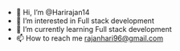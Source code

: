 - 👋 Hi, I’m @Harirajan14
- 👀 I’m interested in Full stack development
- 🌱 I’m currently learning Full stack development
- 📫 How to reach me rajanhari96@gmail.com

<!---
Harirajan14/Harirajan14 is a ✨ special ✨ repository because its `README.md` (this file) appears on your GitHub profile.
You can click the Preview link to take a look at your changes.
--->
